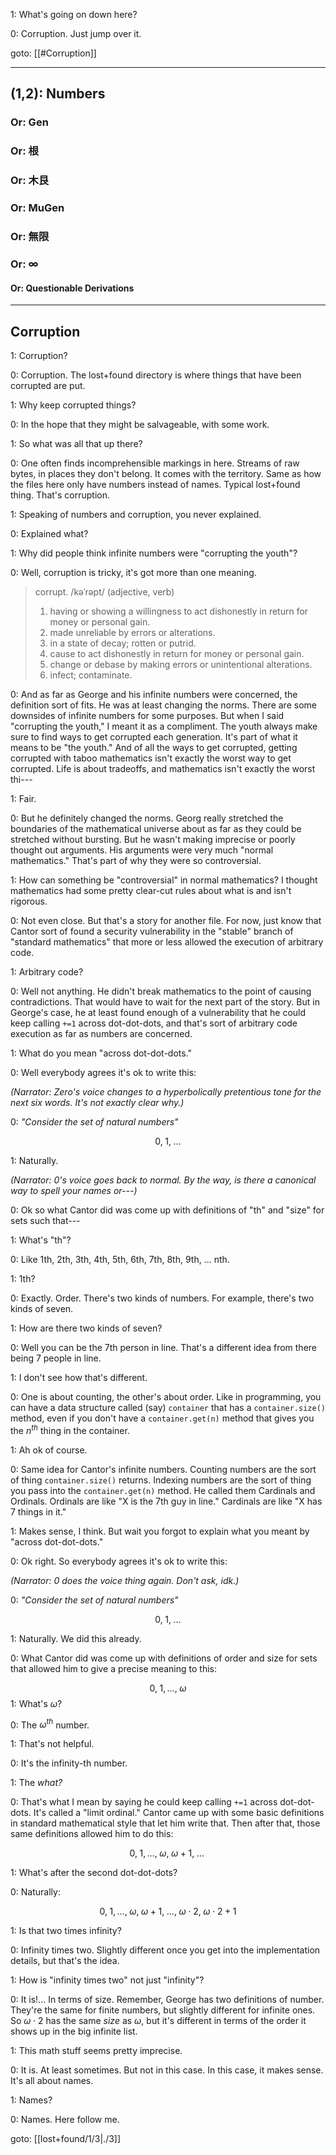 
1: What's going on down here?

0: Corruption. Just jump over it.

goto: [[#Corruption]]

---
## (1,2): Numbers
### Or: Gen
### Or: 根
### Or: 木艮
### Or: MuGen
### Or: 無限
### Or: ∞
#### Or: Questionable Derivations

---
## Corruption

1: Corruption?

0: Corruption. The lost+found directory is where things that have been corrupted are put.

1: Why keep corrupted things?

0: In the hope that they might be salvageable, with some work.

1: So what was all that up there?

0: One often finds incomprehensible markings in here. Streams of raw bytes, in places they don't belong. It comes with the territory. Same as how the files here only have numbers instead of names. Typical lost+found thing. That's corruption.

1: Speaking of numbers and corruption, you never explained.

0: Explained what?

1: Why did people think infinite numbers were "corrupting the youth"?

0: Well, corruption is tricky, it's got more than one meaning.

> corrupt. /kəˈrəpt/
> (adjective, verb)
>  1. having or showing a willingness to act dishonestly in return for money or personal gain.
>  2. made unreliable by errors or alterations.
>  3. in a state of decay; rotten or putrid.
>  4. cause to act dishonestly in return for money or personal gain.
>  5. change or debase by making errors or unintentional alterations.
>  6. infect; contaminate.

0: And as far as George and his infinite numbers were concerned, the definition sort of fits. He was at least changing the norms. There are some downsides of infinite numbers for some purposes. But when I said "corrupting the youth," I meant it as a compliment. The youth always make sure to find ways to get corrupted each generation. It's part of what it means to be "the youth." And of all the ways to get corrupted, getting corrupted with taboo mathematics isn't exactly the worst way to get corrupted. Life is about tradeoffs, and mathematics isn't exactly the worst thi---

1: Fair.

0: But he definitely changed the norms. Georg really stretched the boundaries of the mathematical universe about as far as they could be stretched without bursting. But he wasn't making imprecise or poorly thought out arguments. His arguments were very much "normal mathematics." That's part of why they were so controversial.

1: How can something be "controversial" in normal mathematics? I thought mathematics had some pretty clear-cut rules about what is and isn't rigorous.

0: Not even close. But that's a story for another file. For now, just know that Cantor sort of found a security vulnerability in the "stable" branch of "standard mathematics" that more or less allowed the execution of arbitrary code.

1: Arbitrary code?

0: Well not anything. He didn't break mathematics to the point of causing contradictions. That would have to wait for the next part of the story. But in George's case, he at least found enough of a vulnerability that he could keep calling `+=1` across dot-dot-dots, and that's sort of arbitrary code execution as far as numbers are concerned.

1: What do you mean "across dot-dot-dots."

0: Well everybody agrees it's ok to write this:

_(Narrator: Zero's voice changes to a hyperbolically pretentious tone for the next six words. It's not exactly clear why.)_

0: _"Consider the set of natural numbers"_

$$0, \; 1, \; \dots$$

1: Naturally.

_(Narrator: 0's voice goes back to normal. By the way, is there a canonical way to spell your names or---)_

0: Ok so what Cantor did was come up with definitions of "th" and "size" for sets such that---

1: What's "th"?

0: Like 1th, 2th, 3th, 4th, 5th, 6th, 7th, 8th, 9th, ... nth.

1: 1th?

0: Exactly. Order. There's two kinds of numbers. For example, there's two kinds of seven.

1: How are there two kinds of seven?

0: Well you can be the 7th person in line. That's a different idea from there being 7 people in line.

1: I don't see how that's different.

0: One is about counting, the other's about order. Like in programming, you can have a data structure called (say) `container` that has a `container.size()` method, even if you don't have a `container.get(n)` method that gives you the $n^{th}$ thing in the container.

1: Ah ok of course.

0: Same idea for Cantor's infinite numbers. Counting numbers are the sort of thing `container.size()` returns. Indexing numbers are the sort of thing you pass into the `container.get(n)` method. He called them Cardinals and Ordinals. Ordinals are like "X is the 7th guy in line." Cardinals are like "X has 7 things in it."

1: Makes sense, I think. But wait you forgot to explain what you meant by "across dot-dot-dots."

0: Ok right. So everybody agrees it's ok to write this:

_(Narrator: 0 does the voice thing again. Don't ask, idk.)_

0: _"Consider the set of natural numbers"_

$$0, \; 1, \; \dots$$

1: Naturally. We did this already.

0: What Cantor did was come up with definitions of order and size for sets that allowed him to give a precise meaning to this:

$$0, \; 1, \dots, \; \omega$$
1: What's $\omega$?

0: The $\omega^{th}$ number.

1: That's not helpful.

0: It's the infinity-th number.

1: The _what?_

0: That's what I mean by saying he could keep calling `+=1` across dot-dot-dots. It's called a "limit ordinal." Cantor came up with some basic definitions in standard mathematical style that let him write that. Then after that, those same definitions allowed him to do this:

$$0, \; 1, \dots, \; \omega, \; \omega+1, \; \dots \;$$

1: What's after the second dot-dot-dots?

0: Naturally:

$$0, \; 1, \dots, \; \omega, \; \omega+1, \; \dots, \; \omega \cdot 2, \; \omega \cdot 2 + 1$$

1: Is that two times infinity?

0: Infinity times two. Slightly different once you get into the implementation details, but that's the idea.

1: How is "infinity times two" not just "infinity"?

0: It is!... In terms of size. Remember, George has two definitions of number. They're the same for finite numbers, but slightly different for infinite ones. So $\omega \cdot 2$ has the same _size_ as $\omega$, but it's different in terms of the order it shows up in the big infinite list.

1: This math stuff seems pretty imprecise.

0: It is. At least sometimes. But not in this case. In this case, it makes sense. It's all about names.

1: Names?

0: Names. Here follow me.

goto: [[lost+found/1/3|./3]]
